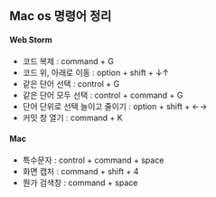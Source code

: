 ## Mac os 명령어 정리

#### Web Storm

- 코드 복제 : command + G
- 코드 위, 아래로 이동 : option + shift + ↓↑
- 같은 단어 선택 : control + G
- 같은 단어 모두 선택 : control + command + G
- 단어 단위로 선택 늘이고 줄이기 : option + shift + ←→
- 커밋 창 열기 : command + K



#### Mac

- 특수문자 : control + command + space
- 화면 캡처 : command + shift + 4
- 뭔가 검색창 : command + space

